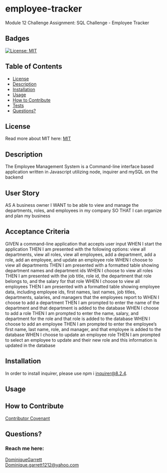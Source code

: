 # employee-tracker
Module 12 Challenge Assignment: SQL Challenge - Employee Tracker

  ## Badges
  [![License: MIT](https://img.shields.io/badge/License-MIT-yellow.svg)](https://opensource.org/licenses/MIT)


  ## Table of Contents
  * [License](#license)
  * [Description](#description)
  * [Installation](#installation)
  * [Usage](#usage)
  * [How to Contribute](#how-to-contribute)
  * [Tests](#tests)
  * [Questions?](#questions)


  ## License
  Read more about MIT here:
  [MIT](https://opensource.org/licenses/MIT)


  ## Description
The Employee Management System is a Command-line interface based application written in Javascript utilizing node, inquirer and mySQL on the backend


## User Story
AS A business owner
I WANT to be able to view and manage the departments, roles, and employees in my company
SO THAT I can organize and plan my business

## Acceptance Criteria 
GIVEN a command-line application that accepts user input
WHEN I start the application
THEN I am presented with the following options: view all departments, view all roles, view all employees, add a department, add a role, add an employee, and update an employee role
WHEN I choose to view all departments
THEN I am presented with a formatted table showing department names and department ids
WHEN I choose to view all roles
THEN I am presented with the job title, role id, the department that role belongs to, and the salary for that role
WHEN I choose to view all employees
THEN I am presented with a formatted table showing employee data, including employee ids, first names, last names, job titles, departments, salaries, and managers that the employees report to
WHEN I choose to add a department
THEN I am prompted to enter the name of the department and that department is added to the database
WHEN I choose to add a role
THEN I am prompted to enter the name, salary, and department for the role and that role is added to the database
WHEN I choose to add an employee
THEN I am prompted to enter the employee’s first name, last name, role, and manager, and that employee is added to the database
WHEN I choose to update an employee role
THEN I am prompted to select an employee to update and their new role and this information is updated in the database

  ## Installation
  In order to install inquirer, please use npm i inquirer@8.2.4.


  ## Usage


  ## How to Contribute
  [Contributor Covenant](https://www.contributor-covenant.org/)  

 

  ## Questions?
  ### Reach me here: 
  [DominiqueGarrett](https://github.com/DominiqueGarrett)  
  Dominique.garrett1212@yahoo.com
